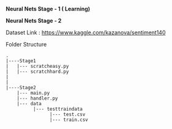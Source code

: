 **Neural Nets Stage - 1 ( Learning)**

**Neural Nets Stage - 2**

Dataset Link : https://www.kaggle.com/kazanova/sentiment140

Folder Structure
```
.
|----Stage1
|	|--- scratcheasy.py
|	|--- scratchhard.py
|
|
|----Stage2
	|--- main.py
	|--- handler.py
	|--- data
		  |--- testtraindata
	 			|--- test.csv
	  			|--- train.csv

```